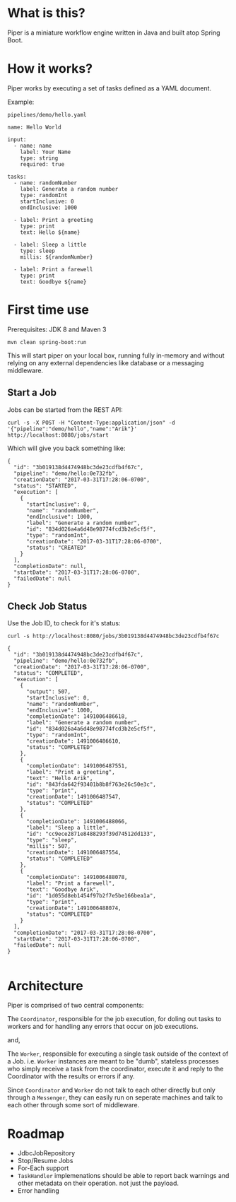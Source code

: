 # What is this?


Piper is a miniature workflow engine written in Java and built atop Spring Boot.

# How it works? 

Piper works by executing a set of tasks defined as a YAML document. 

Example:

`pipelines/demo/hello.yaml`

```
name: Hello World

input:
  - name: name
    label: Your Name
    type: string
    required: true
    
tasks:
  - name: randomNumber
    label: Generate a random number
    type: randomInt
    startInclusive: 0
    endInclusive: 1000
      
  - label: Print a greeting
    type: print
    text: Hello ${name}
   
  - label: Sleep a little
    type: sleep
    millis: ${randomNumber}
    
  - label: Print a farewell
    type: print
    text: Goodbye ${name}
```

# First time use

Prerequisites: JDK 8 and Maven 3

`mvn clean spring-boot:run` 

This will start piper on your local box, running fully in-memory and without relying on any external dependencies like database or a messaging middleware. 

## Start a Job 

Jobs can be started from the REST API: 

```
curl -s -X POST -H "Content-Type:application/json" -d '{"pipeline":"demo/hello","name":"Arik"}' http://localhost:8080/jobs/start
```

Which will give you back something like: 

```
{
  "id": "3b019138d4474948bc3de23cdfb4f67c",
  "pipeline": "demo/hello:0e732fb",
  "creationDate": "2017-03-31T17:28:06-0700",
  "status": "STARTED",
  "execution": [
    {
      "startInclusive": 0,
      "name": "randomNumber",
      "endInclusive": 1000,
      "label": "Generate a random number",
      "id": "834d026a4a6d48e98774fcd3b2e5cf5f",
      "type": "randomInt",
      "creationDate": "2017-03-31T17:28:06-0700",
      "status": "CREATED"
    }
  ],
  "completionDate": null,
  "startDate": "2017-03-31T17:28:06-0700",
  "failedDate": null
}

```

## Check Job Status

Use the Job ID, to check for it's status:

```
curl -s http://localhost:8080/jobs/3b019138d4474948bc3de23cdfb4f67c 
```

```
{
  "id": "3b019138d4474948bc3de23cdfb4f67c",
  "pipeline": "demo/hello:0e732fb",
  "creationDate": "2017-03-31T17:28:06-0700",
  "status": "COMPLETED",
  "execution": [
    {
      "output": 507,
      "startInclusive": 0,
      "name": "randomNumber",
      "endInclusive": 1000,
      "completionDate": 1491006486618,
      "label": "Generate a random number",
      "id": "834d026a4a6d48e98774fcd3b2e5cf5f",
      "type": "randomInt",
      "creationDate": 1491006486610,
      "status": "COMPLETED"
    },
    {
      "completionDate": 1491006487551,
      "label": "Print a greeting",
      "text": "Hello Arik",
      "id": "843fda642f93401b8b8f763e26c50e3c",
      "type": "print",
      "creationDate": 1491006487547,
      "status": "COMPLETED"
    },
    {
      "completionDate": 1491006488066,
      "label": "Sleep a little",
      "id": "cc9ece2871e8488293f39d74512dd133",
      "type": "sleep",
      "millis": 507,
      "creationDate": 1491006487554,
      "status": "COMPLETED"
    },
    {
      "completionDate": 1491006488078,
      "label": "Print a farewell",
      "text": "Goodbye Arik",
      "id": "1d055d8eb1454f97b2f7e5be166bea1a",
      "type": "print",
      "creationDate": 1491006488074,
      "status": "COMPLETED"
    }
  ],
  "completionDate": "2017-03-31T17:28:08-0700",
  "startDate": "2017-03-31T17:28:06-0700",
  "failedDate": null
}


```

# Architecture

Piper is comprised of two central components: 

The `Coordinator`, responsible for the job execution, for doling out tasks to workers and for handling any errors that occur on job executions. 

and, 

The `Worker`, responsible for executing a single task outside of the context of a Job. i.e. `Worker` instances are meant to be "dumb", stateless processes who simply receive a task from the coordinator, execute it and reply to the Coordinator with the results or errors if any.

Since `Coordinator` and `Worker` do not talk to each other directly but only through a `Messenger`, they can easily run on seperate machines and talk to each other through some sort of middleware.  

# Roadmap

- JdbcJobRepository
- Stop/Resume Jobs
- For-Each support
- `TaskHandler` implemenations should be able to report back warnings and other metadata on their operation. not just the payload.
- Error handling